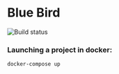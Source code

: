 # Blue Bird
![Build status](https://github.com/daniil49926/BlueBird/actions/workflows/checkers.yml/badge.svg?branch=main)

### Launching a project in docker:
```
docker-compose up
```
